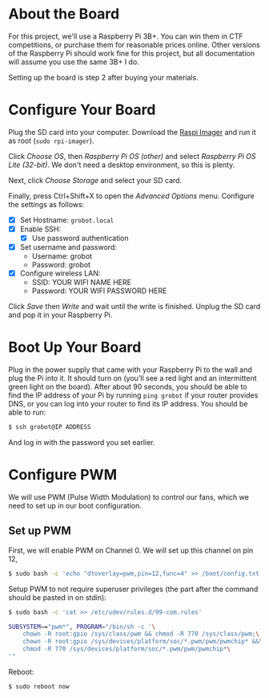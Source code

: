 # About the Board

For this project, we'll use a Raspberry Pi 3B+. You can win them in CTF competitions,
or purchase them for reasonable prices online. Other versions of the Raspberry Pi should
work fine for this project, but all documentation will assume you use the same 3B+ I do.

Setting up the board is step 2 after buying your materials.

# Configure Your Board

Plug the SD card into your computer. Download the [Raspi Imager](https://github.com/raspberrypi/rpi-imager) and run it as root (`sudo rpi-imager`).

Click *Choose OS*, then *Raspberry Pi OS (other)* and select *Raspberry Pi OS Lite (32-bit)*. We don't need a desktop environment, so this is plenty.

Next, click *Choose Storage* and select your SD card.

Finally, press Ctrl+Shift+X to open the *Advanced Options* menu. Configure the settings as follows:

- [X] Set Hostname: `grobot.local`
- [X] Enable SSH:
  - [X] Use password authentication
- [X] Set username and password:
  - Username: grobot
  - Password: grobot
- [X] Configure wireless LAN:
  - SSID: YOUR WIFI NAME HERE
  - Password: YOUR WIFI PASSWORD HERE

Click *Save* then *Write* and wait until the write is finished. Unplug the SD card and pop it in your Raspberry Pi.

# Boot Up Your Board

Plug in the power supply that came with your Raspberry Pi to the wall and plug the
Pi into it. It should turn on (you'll see a red light and an intermittent green light
on the board). After about 90 seconds, you should be able to find the IP address of your
Pi by running `ping grobot` if your router provides DNS, or you can log into your router
to find its IP address. You should be able to run:

```sh
$ ssh grobot@IP ADDRESS
```

And log in with the password you set earlier.

# Configure PWM

We will use PWM (Pulse Width Modulation) to control our fans, which we need to set up in
our boot configuration.

## Set up PWM

First, we will enable PWM on Channel 0. We will set up this channel on pin 12,

```sh
$ sudo bash -c 'echo "dtoverlay=pwm,pin=12,func=4" >> /boot/config.txt'
```

Setup PWM to not require superuser privileges (the part after the command should be
pasted in on stdin):

```sh
$ sudo bash -c 'cat >> /etc/udev/rules.d/99-com.rules'

SUBSYSTEM=="pwm*", PROGRAM="/bin/sh -c '\
    chown -R root:gpio /sys/class/pwm && chmod -R 770 /sys/class/pwm;\
    chown -R root:gpio /sys/devices/platform/soc/*.pwm/pwm/pwmchip* &&\
    chmod -R 770 /sys/devices/platform/soc/*.pwm/pwm/pwmchip*\
'"
```

Reboot:

```sh
$ sudo reboot now
```
